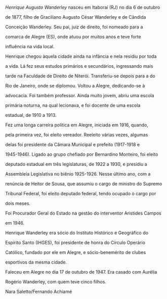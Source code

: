 

*Henrique Augusto Wanderley* nasceu em Itaboraí (RJ) no dia 6 de outubro

de 1877, filho de Graciliano Augusto César Wanderley e de Cândida

Conceição Wanderley. Seu pai, juiz de direito, foi nomeado para a

comarca de Alegre (ES), onde atuou por muitos anos e teve forte

influência na vida local.



Henrique chegou àquela cidade ainda na infância e nela residiu por toda

a vida. Lá fez seus estudos primários e secundários, ingressando mais

tarde na Faculdade de Direito de Niterói. Transferiu-se depois para a do

Rio de Janeiro, onde se diplomou. Voltou a Alegre, dedicando-se à

advocacia. Foi também professor. Ainda muito jovem, abriu uma escola

primária noturna, na qual lecionava, e foi docente de uma escola

estadual, de 1910 a 1913.



Fez uma longa carreira política em Alegre, iniciada em 1916, quando,

pela primeira vez, foi eleito vereador. Reeleito várias vezes, algumas

delas foi presidente da Câmara Municipal e prefeito (1917-1918 e

1945-1946). Ligado ao grupo chefiado por Bernardino Monteiro, foi eleito

deputado estadual em três legislaturas, de 1922 a 1930, e presidiu a

Assembleia Legislativa no biênio 1925-1926. Nesse último ano, com a

renúncia de Heitor de Sousa, que assumiu o cargo de ministro do Supremo

Tribunal Federal, foi eleito deputado federal, tendo ocupado o cargo por

dois meses.



Foi Procurador Geral do Estado na gestão do interventor Aristides Campos

em 1946.



Henrique Wanderley era sócio do Instituto Histórico e Geográfico do

Espírito Santo (IHGES), foi presidente de honra do Círculo Operário

Católico, fundado por ele em Alegre, e sócio-benemérito de clubes

esportivos da mesma cidade.



Faleceu em Alegre no dia 17 de outubro de 1947. Era casado com Aurélia

Rogério Wanderley, com quem teve cinco filhos.



Nara Saletto/Fernando Achiamé



